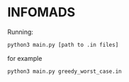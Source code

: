 # INFOMADS

Running:

```sh
python3 main.py [path to .in files]
```

for example
```sh
python3 main.py greedy_worst_case.in
```
